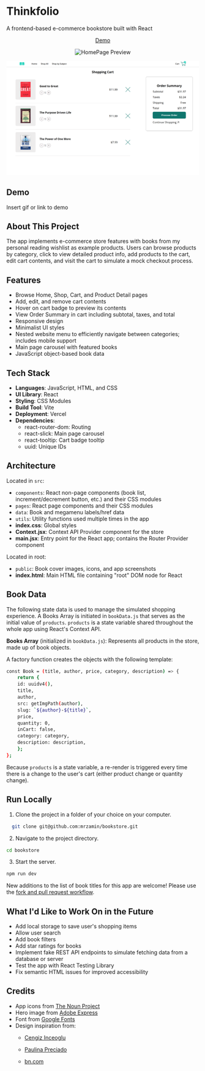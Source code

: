# Thinkfolio

A frontend-based e-commerce bookstore built with React

<div align="center">
  
[Demo](#)

![HomePage Preview](https://github.com/mrzamin/bookstore/assets/142754418/8a459c02-6ae7-4b7e-bd31-e74020410e5c)


![CheckoutPage Preview](public/screenshots/CheckoutPage.png)

</div>

## Demo

Insert gif or link to demo

## About This Project

The app implements e-commerce store features with books from my personal reading wishlist as example products. Users can browse products by category, click to view detailed product info, add products to the cart, edit cart contents, and visit the cart to simulate a mock checkout process.

## Features

- Browse Home, Shop, Cart, and Product Detail pages
- Add, edit, and remove cart contents
- Hover on cart badge to preview its contents
- View Order Summary in cart including subtotal, taxes, and total
- Responsive design
- Minimalist UI styles
- Nested website menu to efficiently navigate between categories; includes mobile support
- Main page carousel with featured books
- JavaScript object-based book data

## Tech Stack

- **Languages**: JavaScript, HTML, and CSS
- **UI Library**: React
- **Styling**: CSS Modules
- **Build Tool**: Vite
- **Deployment**: Vercel
- **Dependencies**:
  - react-router-dom: Routing
  - react-slick: Main page carousel
  - react-tooltip: Cart badge tooltip
  - uuid: Unique IDs

## Architecture

Located in `src`:

- `components`: React non-page components (book list, increment/decrement button, etc.) and their CSS modules
- `pages`: React page components and their CSS modules
- `data`: Book and megamenu labels/href data
- `utils`: Utility functions used multiple times in the app
- **index.css**: Global styles
- **Context.jsx**: Context API Provider component for the store
- **main.jsx**: Entry point for the React app; contains the Router Provider component

Located in root:

- `public`: Book cover images, icons, and app screenshots
- **index.html**: Main HTML file containing "root" DOM node for React

## Book Data

The following state data is used to manage the simulated shopping experience. A Books Array is initiated in `bookData.js` that serves as the initial value of `products`. `products` is a state variable shared throughout the whole app using React's Context API.

**Books Array** (initialized in `bookData.js`):
Represents all products in the store, made up of book objects.

A factory function creates the objects with the following template:

```bash
const Book = (title, author, price, category, description) => {
    return {
    id: uuidv4(),
    title,
    author,
    src: getImgPath(author),
    slug: `${author}-${title}`,
    price,
    quantity: 0,
    inCart: false,
    category: category,
    description: description,
    };
};
```

Because `products` is a state variable, a re-render is triggered every time there is a change to the user's cart (either product change or quantity change).

## Run Locally

1. Clone the project in a folder of your choice on your computer.

```bash
  git clone git@github.com:mrzamin/bookstore.git
```

2. Navigate to the project directory.

```bash
cd bookstore
```

3. Start the server.

```bash
npm run dev
```

New additions to the list of book titles for this app are welcome! Please use the [fork and pull request workflow](https://docs.github.com/en/get-started/exploring-projects-on-github/contributing-to-a-projecthttps://docs.github.com/en/get-started/exploring-projects-on-github/contributing-to-a-project).

## What I'd Like to Work On in the Future

- Add local storage to save user's shopping items
- Allow user search
- Add book filters
- Add star ratings for books
- Implement fake REST API endpoints to simulate fetching data from a database or server
- Test the app with React Testing Library
- Fix semantic HTML issues for improved accessibility

## Credits

- App icons from [The Noun Project](https://thenounproject.com/)
- Hero image from [Adobe Express](https://www.adobe.com/express/)
- Font from [Google Fonts](https://fonts.google.com/)
- Design inspiration from:
  - [Cengiz Inceoglu](https://dribbble.com/shots/23265949--058-DailyUI-Shopping-Cart)

  - [Paulina Preciado](https://dribbble.com/shots/22404197-URREA-Product-Detail-Page)

  - [bn.com](https://www.barnesandnoble.com/)
